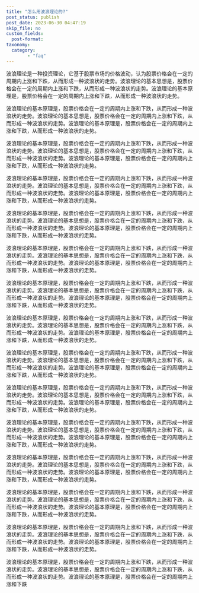 ```yaml
---
title: "怎么用波浪理论的?"
post_status: publish
post_date: 2023-06-30 04:47:19
skip_file: no
custom_fields: 
  post-format: 
taxonomy:
  category:
        - "faq"
---
```


波浪理论是一种投资理论，它基于股票市场的价格波动，认为股票价格会在一定的周期内上涨和下跌，从而形成一种波浪状的走势。波浪理论的基本思想是，股票价格会在一定的周期内上涨和下跌，从而形成一种波浪状的走势。波浪理论的基本原理是，股票价格会在一定的周期内上涨和下跌，从而形成一种波浪状的走势。

波浪理论的基本原理是，股票价格会在一定的周期内上涨和下跌，从而形成一种波浪状的走势。波浪理论的基本思想是，股票价格会在一定的周期内上涨和下跌，从而形成一种波浪状的走势。波浪理论的基本原理是，股票价格会在一定的周期内上涨和下跌，从而形成一种波浪状的走势。

波浪理论的基本原理是，股票价格会在一定的周期内上涨和下跌，从而形成一种波浪状的走势。波浪理论的基本思想是，股票价格会在一定的周期内上涨和下跌，从而形成一种波浪状的走势。波浪理论的基本原理是，股票价格会在一定的周期内上涨和下跌，从而形成一种波浪状的走势。

波浪理论的基本原理是，股票价格会在一定的周期内上涨和下跌，从而形成一种波浪状的走势。波浪理论的基本思想是，股票价格会在一定的周期内上涨和下跌，从而形成一种波浪状的走势。波浪理论的基本原理是，股票价格会在一定的周期内上涨和下跌，从而形成一种波浪状的走势。

波浪理论的基本原理是，股票价格会在一定的周期内上涨和下跌，从而形成一种波浪状的走势。波浪理论的基本思想是，股票价格会在一定的周期内上涨和下跌，从而形成一种波浪状的走势。波浪理论的基本原理是，股票价格会在一定的周期内上涨和下跌，从而形成一种波浪状的走势。

波浪理论的基本原理是，股票价格会在一定的周期内上涨和下跌，从而形成一种波浪状的走势。波浪理论的基本思想是，股票价格会在一定的周期内上涨和下跌，从而形成一种波浪状的走势。波浪理论的基本原理是，股票价格会在一定的周期内上涨和下跌，从而形成一种波浪状的走势。

波浪理论的基本原理是，股票价格会在一定的周期内上涨和下跌，从而形成一种波浪状的走势。波浪理论的基本思想是，股票价格会在一定的周期内上涨和下跌，从而形成一种波浪状的走势。波浪理论的基本原理是，股票价格会在一定的周期内上涨和下跌，从而形成一种波浪状的走势。

波浪理论的基本原理是，股票价格会在一定的周期内上涨和下跌，从而形成一种波浪状的走势。波浪理论的基本思想是，股票价格会在一定的周期内上涨和下跌，从而形成一种波浪状的走势。波浪理论的基本原理是，股票价格会在一定的周期内上涨和下跌，从而形成一种波浪状的走势。

波浪理论的基本原理是，股票价格会在一定的周期内上涨和下跌，从而形成一种波浪状的走势。波浪理论的基本思想是，股票价格会在一定的周期内上涨和下跌，从而形成一种波浪状的走势。波浪理论的基本原理是，股票价格会在一定的周期内上涨和下跌，从而形成一种波浪状的走势。

波浪理论的基本原理是，股票价格会在一定的周期内上涨和下跌，从而形成一种波浪状的走势。波浪理论的基本思想是，股票价格会在一定的周期内上涨和下跌，从而形成一种波浪状的走势。波浪理论的基本原理是，股票价格会在一定的周期内上涨和下跌，从而形成一种波浪状的走势。

波浪理论的基本原理是，股票价格会在一定的周期内上涨和下跌，从而形成一种波浪状的走势。波浪理论的基本思想是，股票价格会在一定的周期内上涨和下跌，从而形成一种波浪状的走势。波浪理论的基本原理是，股票价格会在一定的周期内上涨和下跌，从而形成一种波浪状的走势。

波浪理论的基本原理是，股票价格会在一定的周期内上涨和下跌，从而形成一种波浪状的走势。波浪理论的基本思想是，股票价格会在一定的周期内上涨和下跌，从而形成一种波浪状的走势。波浪理论的基本原理是，股票价格会在一定的周期内上涨和下跌，从而形成一种波浪状的走势。

波浪理论的基本原理是，股票价格会在一定的周期内上涨和下跌，从而形成一种波浪状的走势。波浪理论的基本思想是，股票价格会在一定的周期内上涨和下跌，从而形成一种波浪状的走势。波浪理论的基本原理是，股票价格会在一定的周期内上涨和下跌，从而形成一种波浪状的走势。

波浪理论的基本原理是，股票价格会在一定的周期内上涨和下跌，从而形成一种波浪状的走势。波浪理论的基本思想是，股票价格会在一定的周期内上涨和下跌，从而形成一种波浪状的走势。波浪理论的基本原理是，股票价格会在一定的周期内上涨和下跌，从而形成一种波浪状的走势。

波浪理论的基本原理是，股票价格会在一定的周期内上涨和下跌，从而形成一种波浪状的走势。波浪理论的基本思想是，股票价格会在一定的周期内上涨和下跌，从而形成一种波浪状的走势。波浪理论的基本原理是，股票价格会在一定的周期内上涨和下跌
